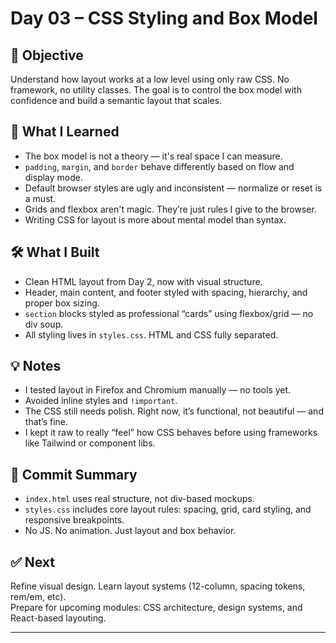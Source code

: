 # Day 03 – CSS Styling and Box Model

## 🎯 Objective

Understand how layout works at a low level using only raw CSS. No framework, no utility classes. The goal is to control the box model with confidence and build a semantic layout that scales.

## 🧠 What I Learned

- The box model is not a theory — it's real space I can measure.
- `padding`, `margin`, and `border` behave differently based on flow and display mode.
- Default browser styles are ugly and inconsistent — normalize or reset is a must.
- Grids and flexbox aren't magic. They’re just rules I give to the browser.
- Writing CSS for layout is more about mental model than syntax.

## 🛠️ What I Built

- Clean HTML layout from Day 2, now with visual structure.
- Header, main content, and footer styled with spacing, hierarchy, and proper box sizing.
- `section` blocks styled as professional “cards” using flexbox/grid — no div soup.
- All styling lives in `styles.css`. HTML and CSS fully separated.

## 💡 Notes

- I tested layout in Firefox and Chromium manually — no tools yet.
- Avoided inline styles and `!important`.
- The CSS still needs polish. Right now, it’s functional, not beautiful — and that’s fine.
- I kept it raw to really “feel” how CSS behaves before using frameworks like Tailwind or component libs.

## 📌 Commit Summary

- `index.html` uses real structure, not div-based mockups.
- `styles.css` includes core layout rules: spacing, grid, card styling, and responsive breakpoints.
- No JS. No animation. Just layout and box behavior.

## ✅ Next

Refine visual design. Learn layout systems (12-column, spacing tokens, rem/em, etc).  
Prepare for upcoming modules: CSS architecture, design systems, and React-based layouting.

---
